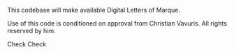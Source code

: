 This codebase will make available Digital Letters of Marque. 

Use of this code is conditioned on approval from Christian Vavuris.  All rights reserved by him. 

Check Check

